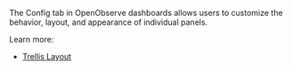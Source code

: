 The Config tab in OpenObserve dashboards allows users to customize the behavior, layout, and appearance of individual panels.

Learn more: 

- [Trellis Layout](../config/trellis-layout/)